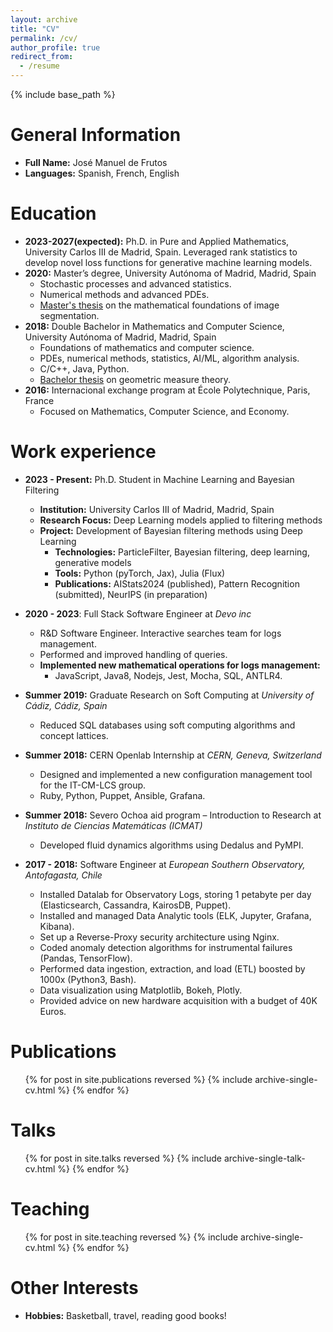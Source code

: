 ```yaml
---
layout: archive
title: "CV"
permalink: /cv/
author_profile: true
redirect_from:
  - /resume
---
```


{% include base_path %}

General Information
======
* **Full Name:** José Manuel de Frutos  
* **Languages:** Spanish, French, English  

Education
======
* **2023-2027(expected):** Ph.D. in Pure and Applied Mathematics, University Carlos III de Madrid, Spain. Leveraged rank statistics to develop novel loss functions for generative machine learning models.
* **2020:** Master’s degree, University Autónoma of Madrid, Madrid, Spain
  * Stochastic processes and advanced statistics.
  * Numerical methods and advanced PDEs.
  * [Master's thesis](/files/pdf/TFM2020_07_07jmdefrutos.pdf) on the mathematical foundations of image segmentation.
* **2018:** Double Bachelor in Mathematics and Computer Science, University Autónoma of Madrid, Madrid, Spain
  * Foundations of mathematics and computer science.
  * PDEs, numerical methods, statistics, AI/ML, algorithm analysis.
  * C/C++, Java, Python.
  * [Bachelor thesis](/files/pdf/TFG_MAT.pdf) on geometric measure theory.
* **2016:** Internacional exchange program at École Polytechnique, Paris, France
  * Focused on Mathematics, Computer Science, and Economy.


Work experience
======
* **2023 - Present:** Ph.D. Student in Machine Learning and Bayesian Filtering  
  * **Institution:** University Carlos III of Madrid, Madrid, Spain  
  * **Research Focus:** Deep Learning models applied to filtering methods  
  * **Project:** Development of Bayesian filtering methods using Deep Learning  
    * **Technologies:** ParticleFilter, Bayesian filtering, deep learning, generative models  
    * **Tools:** Python (pyTorch, Jax), Julia (Flux)  
    * **Publications:** AIStats2024 (published), Pattern Recognition (submitted), NeurIPS (in preparation)

* **2020 - 2023**: Full Stack Software Engineer at *Devo inc*
  * R&D Software Engineer. Interactive searches team for logs management.
  * Performed and improved handling of queries.
  * **Implemented new mathematical operations for logs management:**
    * JavaScript, Java8, Nodejs, Jest, Mocha, SQL, ANTLR4.
* **Summer 2019:** Graduate Research on Soft Computing at *University of Cádiz, Cádiz, Spain*
  * Reduced SQL databases using soft computing algorithms and concept lattices.
* **Summer 2018:** CERN Openlab Internship at *CERN, Geneva, Switzerland*
  * Designed and implemented a new configuration management tool for the IT-CM-LCS group.
  * Ruby, Python, Puppet, Ansible, Grafana.
* **Summer 2018:** Severo Ochoa aid program – Introduction to Research at *Instituto de Ciencias Matemáticas (ICMAT)*
  * Developed fluid dynamics algorithms using Dedalus and PyMPI.
* **2017 - 2018:** Software Engineer at *European Southern Observatory, Antofagasta, Chile*
  * Installed Datalab for Observatory Logs, storing 1 petabyte per day (Elasticsearch, Cassandra, KairosDB, Puppet).
  * Installed and managed Data Analytic tools (ELK, Jupyter, Grafana, Kibana).
  * Set up a Reverse-Proxy security architecture using Nginx.
  * Coded anomaly detection algorithms for instrumental failures (Pandas, TensorFlow).
  * Performed data ingestion, extraction, and load (ETL) boosted by 1000x (Python3, Bash).
  * Data visualization using Matplotlib, Bokeh, Plotly.
  * Provided advice on new hardware acquisition with a budget of 40K Euros.
  
Publications
======
  <ul>{% for post in site.publications reversed %}
    {% include archive-single-cv.html %}
  {% endfor %}</ul>
  
Talks
======
  <ul>{% for post in site.talks reversed %}
    {% include archive-single-talk-cv.html  %}
  {% endfor %}</ul>
  
Teaching
======
  <ul>{% for post in site.teaching reversed %}
    {% include archive-single-cv.html %}
  {% endfor %}</ul>
  
Other Interests
======
* **Hobbies:** Basketball, travel, reading good books!
